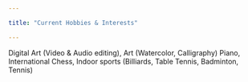 ```yaml
---

title: "Current Hobbies & Interests"

---
```


Digital Art (Video & Audio editing), Art (Watercolor, Calligraphy) Piano, International Chess, Indoor sports (Billiards, Table Tennis, Badminton, Tennis)
